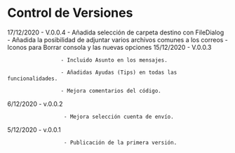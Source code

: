 # Control de Versiones
17/12/2020 - V.0.0.4
                    - Añadida selección de carpeta destino con FileDialog
                    - Añadida la posibilidad de adjuntar varios archivos comunes a los correos
                    - Iconos para Borrar consola y las nuevas opciones
15/12/2020 - V.0.0.3 
                     
                     - Incluido Asunto en los mensajes.
                     
                     - Añadidas Ayudas (Tips) en todas las funcionalidades.
                     
                     - Mejora comentarios del código.                    
6/12/2020 - v.0.0.2  
                      
                      - Mejora selección cuenta de envío.
5/12/2020 - v.0.0.1  
                      
                      - Publicación de la primera versión.
